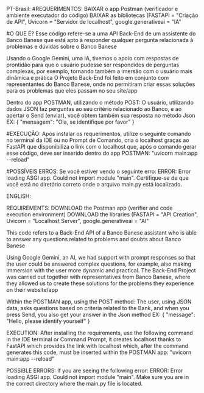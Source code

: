 PT-Brasil:
#REQUERIMENTOS:
BAIXAR o app Postman (verificador e ambiente executador do código)
BAIXAR as bibliotecas (FASTAPI = "Criação de API", Uvicorn = "Servidor de localhost", google.generativeai = "IA"

#O QUE É?
Esse código refere-se a uma API Back-End de um assistente do Banco Banese que está apto à responder qualquer pergunta relacionada à problemas e dúvidas sobre o Banco Banese 

Usando o Google Gemini, uma IA, tivemos o apoio com respostas de prontidão para que o usuário pudesse ser respondidos de perguntas complexas, por exemplo, tornando também a imersão com o usuário mais dinâmica e prática
O Projeto Back-End foi feito em conjunto com representantes do Banco Banese, onde no permitiram criar essas soluções para os problemas que eles passam no seu site/app

Dentro do app POSTMAN, utilizando o método POST: 
O usuário, utilizando dados JSON faz perguntas ao seu critério relacionado ao Banco, e ao apertar o Send (enviar), você obtem também sua resposta no método Json
EX: 
{
    "mensagem": "Ola, se identifique por favor"
}

#EXECUÇÃO:
Após instalar os requerimentos, utilize o seguinte comando no terminal da IDE ou no Prompt de Comando, cria o localhost graças ao FastAPI que disponibiliza o link com o localhost que, após o comando gerar esse código, deve ser inserido dentro do app POSTMAN:
"uvicorn main:app --reload"

#POSSÍVEIS ERROS:
Se você estiver vendo o seguinte erro: ERROR:    Error loading ASGI app. Could not import module "main".
Certifique-se de que você está no diretório correto onde o arquivo main.py está localizado.




ENGLISH:

REQUIREMENTS:
DOWNLOAD the Postman app (verifier and code execution environment)
DOWNLOAD the libraries (FASTAPI = "API Creation", Uvicorn = "Localhost Server", google.generativeai = "AI"

This code refers to a Back-End API of a Banco Banese assistant who is able to answer any questions related to problems and doubts about Banco Banese 

Using Google Gemini, an AI, we had support with prompt responses so that the user could be answered complex questions, for example, also making immersion with the user more dynamic and practical.
The Back-End Project was carried out together with representatives from Banco Banese, where they allowed us to create these solutions for the problems they experience on their website/app

Within the POSTMAN app, using the POST method: 
The user, using JSON data, asks questions based on criteria related to the Bank, and when you press Send, you also get your answer in the Json method
EX: 
{
    "message": "Hello, please identify yourself"
}

EXECUTION:
After installing the requirements, use the following command in the IDE terminal or Command Prompt, it creates localhost thanks to FastAPI which provides the link with localhost which, after the command generates this code, must be inserted within the POSTMAN app:
"uvicorn main:app --reload"

POSSIBLE ERRORS:
If you are seeing the following error: ERROR: Error loading ASGI app. Could not import module "main".
Make sure you are in the correct directory where the main.py file is located.
